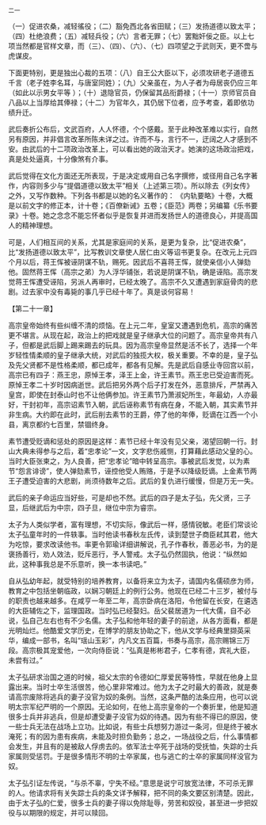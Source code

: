     二一 

 （一）促进农桑，减轻徭役；（二）豁免西北各省田赋；（三）发扬道德以致太平；（四）杜绝浪费；（五）减轻兵役；（六）言者无罪；（七）罢黜奸佞之臣。以上七项当然都是官样文章，而（三）、（四）、（六）、（七）四项望之于武则天，更不啻与虎谋皮。

   下面更特别，更是独出心裁的五项：（八）自王公大臣以下，必须攻研老子道德五千言（老子姓李名耳，与唐室同姓）；（九）父亲虽在，为人子者为母居丧仍应三年（如此以示男女平等 ）；（十）退隐官员，仍保留其品衔爵禄；（十一）京师官员自八品以上当厚给其俸禄；（十二）为官年久，其仍居下位者，应予考查，着即依功绩升迁。

   武后奏折公布后，文武百府，人人怀德，个个感戴。至于此种改革难以实行，自然另有原因，并非倡言改革所陈未详之过。许而不与，言行不一，迂阔之人才感到不安。由武后的十二项政治改革上，可以看出她的政治天才。她演的这场政治把戏，真是处处逼真，十分像煞有介事。

   武后觉得在文化方面还无所表现，于是决定或用自己名字撰修，或径用自己名字著作，内容则多少与“提倡道德以致太平”相关（上述第三项）。所以除去《列女传》之外，又写作数种。下列各书都是以她的名义著作的： 《内轨要略》十卷，大概是以前文字的修正本，计十卷；《百僚新诫》五卷；《臣范》两卷；另编纂《乐书要录》十卷。她之念念不能忘怀者似乎是恢复并进而发扬世人的道德良心，并提高国人的精神理想。

   可是，人们相互间的关系，尤其是家庭间的关系，是更为复杂，比“促进农桑”，比“发扬道德以致太平”，比写教训文章使人居仁由义等诏书更复杂。在改元上元四个月以后，蒋王恽被诬阴谋不轨，赐死。因武后不喜蒋王恽，就使亲信小人弹劾他。固然蒋王恽（高宗之弟）为人浮华铺张，若说是阴谋不轨，确是诬陷。高宗发觉蒋王恽遭受诬陷，另派人再审时，已经太晚了。高宗不久又遭遇到家庭骨肉的悲剧。过去家中没有毒毙的事几乎已经十年了。真是谈何容易！

   【第二十一章】

   高宗皇帝始终有些纠缠不清的烦恼。在上元二年，皇室又遭遇到危机，高宗的痛苦更不堪言。从现在起，政治上的把戏就是皇子继承大位的问题了。高宗皇帝共有八子，但都是武后脚上踢来踢去的玩具。因为高宗皇帝显然是活不长了，选择一个年岁轻性情柔顺的皇子继承大统，对武后的独揽大权，极关重要。不幸的是，皇子弘及先父贤都不是性格柔顺，都已成年，都各有见解。先是武后自感业寺回宫以前，高宗已有四子：燕王忠，原悼王孝，泽王上金，许王素节。燕王忠已受迫害而死。原悼王孝二十岁时因病逝世。武后把另外两个后子打发在外，恶意排斥，严禁再入皇宫，即使在封泰山时也不让他俩参加。许王素节乃萧淑妃所生，年最幼，人亦最好，干封初年，高宗诏素节入朝，武后诬称素节有病在身，不能入朝，其实素节并非生病。大约即在此时，武后削去素节的王爵，停了他的年俸，贬谪在江西一个小县，离京都约七百里，禁锢终身。

   素节遭受贬谪和惩处的原因是这样：素节已经十年没有见父亲，渴望回朝一行。封山大典未得参与之后，着“忠孝论”一文，文字悲伤戚恻，打算藉此感动父皇的心。当时大臣张柬之，为人良善，把“忠孝论”暗中转呈高宗。事被武后发觉，以为素节“怨言诽谤”，使人弹劾素节，诬控他受人贿赂，于是予以降级贬谪。上金素节两王子遭受迫害的大悲剧，尚须待数年之后。武后的复仇进行缓慢，但是万无一失。

   武后的亲子命运应当好些，可是却也不然。武后的四子是太子弘，先父贤，三子显，后继武后为中宗，四子旦，继位中宗为睿宗。

   太子为人类似学者，富有理想，不切实际，像武后一样，感情锐敏。老臣们常谈论太子弘童年时的一件轶事。当时他读书春秋左氏传，读到楚世子商臣弒其君，他大为吃惊，要求改读他书。率更令郭瑜详细讲解说，孔子作春秋，善恶必书，为的是褒扬善行，劝人效法，贬斥恶行，予人警戒。太子弘仍然固执，他说：“纵然如此，这种事我总是不乐意听，换一本书读吧。”

   自从弘幼年起，就受特别的培养教育，以备将来立为太子，请国内名儒硕彦为师，教育之中包括坐朝临政，以娴习朝廷上的例行公务。他现在已经二十三岁，被付与的职责也越来越多。在咸亨一年至二年，高宗卧病在洛阳，令他留在长安，在遴选的大臣辅佐之下，监理国政。当时弘已经娶妇。岳父裴居道为一代大儒，自不必说，弘自己左右也有不少名儒。太子弘和他年轻的妻子的前途，从各方面看，都是光明灿烂。他酷爱文学历史，在博学的朋友协助之下，他从文学与经典里撷英采华，编成一部书，名叫“瑶山玉彩”，内凡文五百篇，书奏与高宗，高宗赐锦三万段。高宗极其宠爱他，一次向侍臣说：“弘真是彬彬君子，仁孝有德，宾礼大臣，未尝有过。”

   太子弘研求治国之道的时候，祖父太宗的令德如仁厚爱民等特性，早就在他身上显露出来。当时士卒生活很苦，他心里非常难过。他为太子之时最大的善政，就是奏请高宗废除将逃兵的妻子没官为奴的条例。当然，这条严酷的法条应用，也可以说明太宗军纪严明的一个原因。无论如何，在他上高宗皇帝的一个奏折里，他是知道很多士兵并非逃兵，但是却遭受妻子没官为奴的待遇。因为有些不得已的原因，使一些士兵无法在战场上立功。比如说，有些士兵想努力游过一条河，但是终于被水淹死；有的因为患有疾病，未能及时担负勤务；总之，一场战役之后，什么事情都会发生，并且有的是被敌人俘虏去的。依军法士卒死于战场的受抚恤，失踪的士兵家属则受惩罚。于是很多情形不明的士卒家属，也与逃亡的士卒的家属同样没官为奴。

   太子弘引证左传说，“与杀不辜，宁失不经。”意思是说宁可放宽法律，不可杀无罪的人。他请求将有关失踪士兵的条文详予解释，把不同的条文要区别清楚。因此，由于太子弘的仁爱，很多士兵的妻子得以免除耻辱，劳苦和奴役，甚至进一步把奴役与以期限的规定，并可以赎回。

